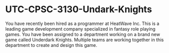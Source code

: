 # UTC-CPSC-3130-Undark-Knights
You have recently been hired as a programmer at HeatWave Inc. This is a leading game development company specialized in fantasy role playing games. You have been assigned to a department working on a brand new game called Underdark Knights. Multiple teams are working together in this department to create and design this game.
